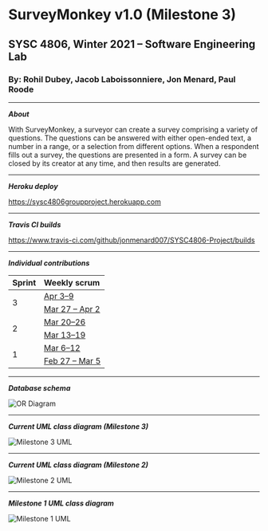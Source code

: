 # SurveyMonkey v1.0 (Milestone 3)
## SYSC 4806, Winter 2021 – Software Engineering Lab
### By: Rohil Dubey, Jacob Laboissonniere, Jon Menard, Paul Roode

---

***About***

With SurveyMonkey, a surveyor can create a survey comprising a variety of questions. The questions can be answered with either open-ended text, a number in a range, or a selection from different options. When a respondent fills out a survey, the questions are presented in a form. A survey can be closed by its creator at any time, and then results are generated.

---

***Heroku deploy***

https://sysc4806groupproject.herokuapp.com

---

***Travis CI builds***

https://www.travis-ci.com/github/jonmenard007/SYSC4806-Project/builds

---

***Individual contributions***

<table>
    <thead>
        <tr>
            <th align="left"> Sprint </th>
            <th align="left"> Weekly scrum </th>
        </tr>
    </thead>
    <tbody>
        <tr>
            <td rowspan="3"> 3 </td>
            <td> <a href="https://github.com/jonmenard007/SYSC4806-Project/issues/115"> Apr 3–9 </a> </td>
        </tr>
        <tr></tr>
        <tr>
            <td> <a href="https://github.com/jonmenard007/SYSC4806-Project/issues/92"> Mar 27 – Apr 2 </a> </td>
        </tr>
        <tr>
            <td rowspan="3"> 2 </td>
            <td> <a href="https://github.com/jonmenard007/SYSC4806-Project/issues/80"> Mar 20–26 </a> </td>
        </tr>
        <tr></tr>
        <tr>
            <td> <a href="https://github.com/jonmenard007/SYSC4806-Project/issues/40"> Mar 13–19 </a> </td>
        </tr>
        <tr>
            <td rowspan="3"> 1 </td>
            <td> <a href="https://github.com/jonmenard007/SYSC4806-Project/issues/23"> Mar 6–12 </a> </td>
        </tr>
        <tr></tr>
        <tr>
            <td> <a href="https://github.com/jonmenard007/SYSC4806-Project/issues/2"> Feb 27 – Mar 5 </a> </td>
        </tr>
    </tbody>
</table>

---

***Database schema***

![OR Diagram](https://github.com/jonmenard007/SYSC4806-Project/blob/main/OR_Diagram.png?raw=true)

---

***Current UML class diagram (Milestone 3)***

![Milestone 3 UML](https://github.com/jonmenard007/SYSC4806-Project/blob/rohil-new/milestone3.png?raw=true)

---
***Current UML class diagram (Milestone 2)***

![Milestone 2 UML](https://github.com/jonmenard007/SYSC4806-Project/blob/main/milestone2.png?raw=true)

---

***Milestone 1 UML class diagram***

![Milestone 1 UML](https://github.com/jonmenard007/SYSC4806-Project/blob/rohil-new/milestone1.png?raw=true)
